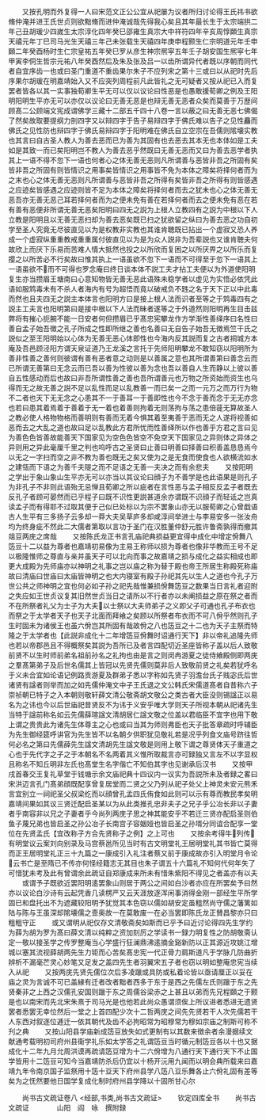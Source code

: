 <!-- { "loadSidebar": true } -->
　　又按孔明而外复得一人曰宋范文正公公宜从祀屡为议者所归讨论得王氏祎书欲脩仲淹并进王氏世贞则欲黜脩而进仲淹诚哉先得我心矣且其年最长生于太宗端拱二年己丑胡瑗少四嵗生太宗淳化四年癸巳邵雍生真宗大中祥符四年辛亥周惇頥生真宗天禧元年丁巳司马光生天禧三年己未张载生天禧四年庚申程颢生仁宗明道元年壬申頥二年癸酉杨时生仁宗皇祐五年癸巳罗从彦生神宗熈寜五年壬子胡安国生熈寜七年甲寅李侗生哲宗元祐八年癸酉然后及朱及张及吕一以齿所谓异代者既以序朝而同代者自宜序齿一也或曰圣门重道不重齿果尔朱子不应列宋之第十三或曰以从祀时先后序果尔胡瑗在明嘉靖始入又不应突列周程前凡此皆礼之无可疑者又按从祀已入而复罢者皆各以其一实事独荀卿生平无可以仅以议论曰性恶是也愚敢援荀卿之例及王阳明阳明生平亦无可以亦仅以议论曰无善无恶是也辩无善无恶者众矣而莫善于万歴间顾髙二公顾端文宪成谓佛学三藏十二部五千四十八卷一言以蔽之曰无善无恶七佛偈了然矣故取要提纲力剖四字又以辩四字于告子易辩四字于佛氏难以告子之见性麤而佛氏之见性防也辩四字于佛氏易辩四字于阳明难在佛氏自立空宗在吾儒则隂壊实教也其言曰自古圣人教人为善去恶而已为善为其固有也去恶去其本无也本体如是工夫如是其致一而已矣阳明岂不教人为善去恶乎然既曰无善无恶而又曰为善去恶学者执其上一语不得不忽下一语也何者心之体无善无恶则凡所谓善与恶皆非吾之所固有矣皆非吾之所固有则皆情识之用事矣皆情识之用事皆不免为本体之障矣将择何者而为之末也心之体无善无恶则凡所谓善与恶皆非吾之所得有矣皆非吾之所得有则皆感遇之应迹矣皆感遇之应迹则皆不足为本体之障矣将择何者而去之犹未也心之体无善无恶吾亦无善无恶己耳若择何者而为之便未免有善在若择何者而去之便未免有恶在若有善有恶便非所谓无善无恶矣阳明曰四无之説为上根人立教四有之説为中根以下人立教是阳明且以无善无恶扫却为善去恶矣既已扫之犹欲留之纵曰为善去恶之功自初学至圣人究竟无尽彼直见以为是权教非实教也其谁肯聴既已拈出一个虚寂又恐人养成一个虚寂纵重重教戒重重属付彼直见以为是为众人説非为吾辈説也又谁肯聴夫何故欣上而厌下乐易而苦难人情大抵然也投之以所欣而复困之以所厌畀之以所乐而复撄之以所苦必不行矣故曰惟其执上一语虽欲不忽下一语而不可得至于忽下一语其上一语虽欲不而不可得也罗念庵曰终日谈本体不説工夫才拈工夫便以为外道使阳明复生亦当攒眉王塘南曰心意知物皆无善无恶此语殊未稳学者以虚见为实悟必依凭此语如服鸩毒未有不杀人者海内有号为超悟而竟以破戒负不韪之名于天下正以中此毒而然也且夫四无之説主本体言也阳明方曰是接上根人法而识者至等之于鸩毒四有之説主工夫言也阳明第曰是接中根以下人法而昧者遂等之于外道然则阳明再生目击兹弊将有摧心扼腕不能一日安者何但攒眉已乎髙忠宪攀龙作方学渐性善绎序曰名性曰善自孟子始吾徴之孔子所成之性即所继之善也名善曰无自告子始吾无徴焉竺干氏之説似之至王阳明始以心体为无善无恶心体即性也今海内反其説而复之古者挏城方本庵及吾邑顾泾阳方谓天泉证道乃王龙溪之言托于先师阳明攀龙不敢知窃以阳明所为善非性善之善何则彼谓有善有恶者意之动则是以善属之意也其所谓善第曰善念云而已所谓无善第曰无念云而已吾以善为性彼以善为念也吾以善自人生而静以上彼以善自五性感动而后也故曰非吾所谓性善之善也吾所谓善元也万物之所资始而资生也乌得而无之故无善之説不足以乱性而足以乱教善一而已矣一之而一元万之而万行为物不二者也天下无无念之心患其不一于善耳一于善即性也今不念于善而念于无无亦念也若曰患其着焉着于善着于无一着也着善则拘着无则荡拘与荡之患倍蓰无算故圣人之教必使人格物物格而善明则有善而无着今惧其着至夷善于恶而无之人遂将视善如恶而去之大乱之道也故曰足以乱教此方君所忧而性善绎所以作也善乎方君之言曰见为善色色皆善故能善天下国家见为空色色皆空不免空天下国家见之异则体之异体之异则用之异此毫厘千里之判也呜呼古之圣贤曰止善曰明善曰择善曰积善盖恳恳焉今以无之一字扫而空之非不教为善也既无之矣又使为之是无食而使食也人欲横流如水之建瓴而下语之为善千夫隄之而不足语之无善一夫决之而有余悲夫
　　又按阳明之学出于象山象山生平亦无可以亦当以其议论曰顔子为不善学是也此语果是则孔子为非孔子不非则此语殆无忌惮且荀卿之所以疵者在言性恶与孟子相反反孟子者既去反孔子者顾可晏然而已乎程子曰既不识性更説甚道余亦谓既不识顔子而轻诋之岂真读孟子而有得耶不过取其便于己似已处标以为宗不罢象山亦无以服荀卿之心曾戱语古人生平有三多扬子云多却一莽大夫吴草庐多却咸淳间举进士与李易安多一张汝舟均为终身疵不然此二大儒者第取以言功于圣门在汉胜董仲舒元胜许鲁斋孰得而撤其爼豆两庑之席哉
　　又按陈氏龙正书言孔庙祀典损益更宜得中成化中增定佾舞八笾豆十二以益为尊者也嘉靖初易像为主易王称师以损为尊者也像非华教而王号不足以极隆惟师之尊直与亲并虽天子可以北向而事之故嘉靖之损与成化之益实相成也即更大成殿为先师庙亦以神明之礼事之岂以庙之称为替于殿也帝王所居生称殿死称庙故曰清庙曰世庙曰太庙皆神明之也大内寝室有殿子孙祀其先以生人之道也今孔子万世公共之师神明之宜也何必如子孙之祀先哉惟兼损佾舞笾豆之数果当日言礼者迎附之失应如王世贞议复其旧然世贞当日之请所以不行者亦以未阐损益之原在祭之者而不在所祭者礼父为士子为大夫以士祭以大夫师弟子之义即父子可通也孔子布衣也而祭之于太学者天子也天子北面而拜飨之矣顾以所祭者布衣而不可八佾乎然则孔子生时固未为诸侯王也虽六佾岂其所固有哉故佾之八也笾豆之十二也为天子主祭而特隆之于太学者也【此説非成化十二年增笾豆佾舞时诏通行天下】非以帝礼追隆先师也若以帝郡邑且不得概祭矣其説为吾所已及者言四配切近圣座皆称子盖以后人致敬前贤不以生时师前弟名祖前孙名之礼拘也由是言之则闵冉游夏之徒侍飨殿侧即两庑之羣髙第弟子及后世名儒其上皆冠以先贤先儒则莫非后人致敬前贤之礼矣若犹呼名于义未合宜如论语记例路贡游夏及群弟子悉以字称如先贤子羽澹台氏子贱宓氏后世诸贤有諡者则举而加之如先儒仲淹文中子王氏退之文公韩氏宋儒道髙者自昔称六子崇祯朝已特子之入本朝则敬轩薛文清公敬斋胡文敬公之类古者大臣没则锡諡正以易名为之讳也今以后世庙祀昔贤反不为讳于义安乎唯大学则天子所视本朝从祀诸先生当特于諡前称名如云先儒薛瑄諡文清胡居仁諡文敬之位盖以君临臣不宜字也用下敬上谓之贵贵此为诸先生体尊主之心也或曰当其为师则弗臣也天子批答章疏时呼辅臣为先生御经筵呼讲官为先生皆不以名朝夕供职犹见敬礼若是况乎列食文庙号跻往哲何必名之第曰先儒薛先生諡文清胡先生諡文敬是则用上敬下谓之尊贤体天子重道之心也于先代字之子之于本朝名不名两着其义惟所取裁言亦可録独又言左不以字显权且称名不知丘明非左氏也髙堂生名字偕亡不知伯其字也见谢承后汉书
　　又按甲戌首春交王复礼草堂于钱塘示余文庙祀典十四议内一议实为吾説所未及者録之畧曰宋洪迈言孔门髙弟顔既配享曾复居堂而二贤之父乃列从祀子处父上神灵未安元熊禾言宜别立一祠祀圣父叔梁纥而以顔曾孔孟四氏侑食如此则可以示有尊而教民孝矣明嘉靖间果如其议三贤迁配启圣某以为从此类推孔忠非夫子之兄子乎公冶长非以子妻者乎南容非以兄之子妻者乎今尚列两庑子思之神其能安乎不若迁三贤亦配启圣则伯鱼子蔑兄弟也皆启圣之孙公冶子长南宫子容姻娅也皆启圣之孙壻分同谊合配享一堂位在先贤孟氏【宜改称子方合先贤称子之例】之上可也
　　又按余考得牛列传有明堂议云案刘向别录及马宫蔡邕所见当时有古文明堂礼王居明堂礼其书皆亡莫得而正王居明堂礼正三十九篇之一康成引入礼注者蔡又前于康成故亦引入明堂月令论云书亡是至隋已不传亦何怪经籍志无其目也朱子谓五十六篇礼不知何代何年失了可惜犹未考及此有曾谓余此疏证自郑康成来所未有惜朱紫阳不得见之者盖亦有以夫
　　或谓予子既欲近罢阳明逺罢象山则居于两公之间如白沙者亦应在所罢矣予曰然亦以议论白沙诗有云起凭香几读楞严又云天涯放逐浑闲事消得金刚一部经生平所学固已和盘托出不为遮藏较阳明予犹觉其本色窃以儒如胡安定虽粗然尚守儒之藩篱如陆与陈与王虽深却隂壊儒之壸奥故一在莫敢废一在必当罢即陈氏龙正賛昌黎亦只曰粗粗守正
　　或又谓明从祀仅存文清敬斋矣如斯而已乎予曰近讨论得四先生学约为薛为胡为罗为髙曰薛文清以纯粹之资加刻厉之学读书一録力明复性之防胡敬斋认定一敬以接圣学之传罗整庵当心学盛行狂澜鼎沸逺摘金谿新防以正其源近攻姚江增城以塞其流视薛胡两先生力钜而心苦矣髙忠宪一代正骨力肩斯道凡于学脉几防曲折辨析不漏毫芒灵心妙笔又足发之盖四先生者羽翼宋五子者也窃以明如整庵忠宪当续入从祀
　　又按两庑先贤先儒位次后多凌躐或具防或私着论皆以亟请厘正以妥在庙之灵为言诚不可已盖縁有迁者改者黜者西多于东于是西之先儒左氏则躐于东之先贤秦非之上西之汉儒孔安国则躐于东之周儒谷梁赤之上甚且以弟而先兄程頥之于颢是也以南宋而先北宋朱熹于司马光是也他若此尚众愚谓须俟上所议进者悉进无遗贤罢者悉罢无幸位然后一堂之上首四配少次十二哲两庑之间先先贤若干人次先儒若干人东西对叙逐位逓迁一依其朝代及齿不必拘昭常为昭穆常为穆如宗庙之制斯可称不刋之典
　　又按山阳县学庙新成笾豆放失如式更制有以其数来徴余者余漫据续文献通考载明初司府州县衞学礼乐如太学答之礼谓笾豆当时循元制笾豆各以十也又据成化十二年九月允周洪谟再疏请笾豆增为十二六佾增为八通行天下通行天下不止国学皆用十二笾豆可知今当嘉靖防杀后仍宜以十杨开沅用九闻而以明会典所载来曰嘉靖九年令南京国子监祭用十笾十豆天下府州县学八笾八豆乐舞各止六佾礼固有差等矣为之怃然要他日国学复成化制时府州县学降以十固所甘心尔

　　尚书古文疏证卷八
<经部,书类,尚书古文疏证>
　　钦定四库全书
　　尚书古文疏证　　　　山阳　阎　咏　撰附録
